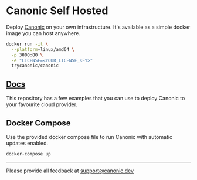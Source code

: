 # Canonic Self Hosted

Deploy [Canonic](https://canonic.dev) on your own infrastructure. It's available as a simple docker image you can host anywhere.

```bash
docker run -it \
  --platform=linux/amd64 \
  -p 3000:80 \
  -e "LICENSE=<YOUR_LICENSE_KEY>"
  trycanonic/canonic
```

## [Docs](https://canonic.dev/docs/self-hosted/getting-started)

This repository has a few examples that you can use to deploy Canonic to your favourite cloud provider.

## Docker Compose

Use the provided docker compose file to run Canonic with automatic updates enabled.

```bash
docker-compose up
```

---

Please provide all feedback at [support@canonic.dev](support@canonic.dev)
